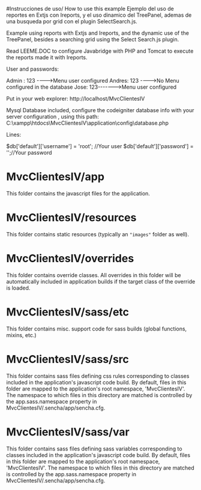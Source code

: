 #Instrucciones de uso/ How to use this example
Ejemplo del uso de reportes en Extjs con Ireports, y el uso dinamico del TreePanel, ademas de una busqueda por grid con el plugin SelectSearch.js.

Example using reports with Extjs and Ireports, and the dynamic use of the TreePanel, besides a searching grid using the Select Search.js plugin.

Read LEEME.DOC to configure Javabridge with PHP and Tomcat to execute the reports made it with Ireports.

User and passwords:

Admin : 123 ---->Menu user configured Andres: 123 ---->No Menu configured in the database Jose: 123------->Menu user configured

Put in your web explorer: http://localhost/MvcClientesIV

Mysql Database included, configure the codeigniter database info with your server configuration , using this path: C:\xampp\htdocs\MvcClientesIV\application\config\database.php

Lines:

$db['default']['username'] = 'root'; //Your user $db['default']['password'] = '';//Your password

# MvcClientesIV/app

This folder contains the javascript files for the application.

# MvcClientesIV/resources

This folder contains static resources (typically an `"images"` folder as well).

# MvcClientesIV/overrides

This folder contains override classes. All overrides in this folder will be 
automatically included in application builds if the target class of the override
is loaded.

# MvcClientesIV/sass/etc

This folder contains misc. support code for sass builds (global functions, 
mixins, etc.)

# MvcClientesIV/sass/src

This folder contains sass files defining css rules corresponding to classes
included in the application's javascript code build.  By default, files in this 
folder are mapped to the application's root namespace, 'MvcClientesIV'. The
namespace to which files in this directory are matched is controlled by the
app.sass.namespace property in MvcClientesIV/.sencha/app/sencha.cfg. 

# MvcClientesIV/sass/var

This folder contains sass files defining sass variables corresponding to classes
included in the application's javascript code build.  By default, files in this 
folder are mapped to the application's root namespace, 'MvcClientesIV'. The
namespace to which files in this directory are matched is controlled by the
app.sass.namespace property in MvcClientesIV/.sencha/app/sencha.cfg. 
